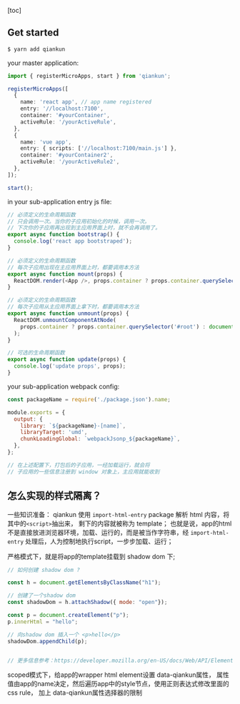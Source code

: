[toc]

## Get started
```sh 
$ yarn add qiankun
```
your master application:

```ts 
import { registerMicroApps, start } from 'qiankun';

registerMicroApps([
  {
    name: 'react app', // app name registered
    entry: '//localhost:7100',
    container: '#yourContainer',
    activeRule: '/yourActiveRule',
  },
  {
    name: 'vue app',
    entry: { scripts: ['//localhost:7100/main.js'] },
    container: '#yourContainer2',
    activeRule: '/yourActiveRule2',
  },
]);

start();
```
in your sub-application entry js file:
```ts 
// 必须定义的生命周期函数
// 只会调用一次。当你的子应用初始化的时候，调用一次。
// 下次你的子应用再出现到主应用界面上时，就不会再调用了。
export async function bootstrap() {
  console.log('react app bootstraped');
}

// 必须定义的生命周期函数
// 每次子应用出现在主应用界面上时，都要调用本方法
export async function mount(props) {
  ReactDOM.render(<App />, props.container ? props.container.querySelector('#root') : document.getElementById('root'));
}

// 必须定义的生命周期函数
// 每次子应用从主应用界面上拿下时，都要调用本方法
export async function unmount(props) {
  ReactDOM.unmountComponentAtNode(
    props.container ? props.container.querySelector('#root') : document.getElementById('root'),
  );
}

// 可选的生命周期函数
export async function update(props) {
  console.log('update props', props);
}
```

your sub-application webpack config:
```js 
const packageName = require('./package.json').name;

module.exports = {
  output: {
    library: `${packageName}-[name]`,
    libraryTarget: 'umd',
    chunkLoadingGlobal: `webpackJsonp_${packageName}`,
  },
};

// 在上述配置下，打包后的子应用，一经加载运行，就会将
// 子应用的一些信息注册到 window 对象上，主应用就能收到
```

## 怎么实现的样式隔离？
一些知识准备：
qiankun 使用 `import-html-entry` package 解析 html 内容，将其中的`<script>`抽出来，
剩下的内容就被称为 template；
也就是说，app的html不是直接放进浏览器环境，加载、运行的，而是被当作字符串，经 `import-html-entry`
处理后，人为控制地执行script，一步步加载、运行；


严格模式下，就是将app的template挂载到 shadow dom 下;
```js 
// 如何创建 shadow dom ?

const h = document.getElementsByClassName("h1");

// 创建了一个shadow dom
const shadowDom = h.attachShadow({ mode: "open"});

const p = document.createElement("p");
p.innerHtml = "hello";

// 向shadow dom 插入一个 <p>hello</p>
shadowDom.appendChild(p);


// 更多信息参考：https://developer.mozilla.org/en-US/docs/Web/API/Element/attachShadow
```

scoped模式下，给app的wrapper html element设置 data-qiankun属性，
属性值由app的name决定，然后遍历app中的style节点，使用正则表达式修改里面的css rule， 加上 data-qiankun属性选择器的限制